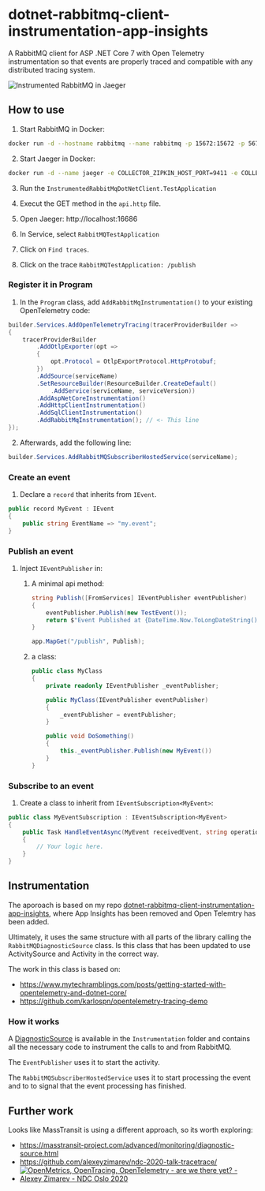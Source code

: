 # dotnet-rabbitmq-client-instrumentation-app-insights
A RabbitMQ client for ASP .NET Core 7 with Open Telemetry instrumentation so that events are properly traced and compatible with any distributed tracing system.

![Instrumented RabbitMQ in Jaeger](https://i.imgur.com/7TyJBVR.png)

## How to use

1. Start RabbitMQ in Docker:
```bash
docker run -d --hostname rabbitmq --name rabbitmq -p 15672:15672 -p 5672:5672 rabbitmq:3-management
```

2. Start Jaeger in Docker:
```bash
docker run -d --name jaeger -e COLLECTOR_ZIPKIN_HOST_PORT=9411 -e COLLECTOR_OTLP_ENABLED=true -p 4317:4317 -p 4318:4318 -p 5775:5775/udp -p 5778:5778 -p 6831:6831/udp -p 6832:6832/udp -p 14250:14250 -p 14268:14268 -p 14269:14269 -p 16686:16686 -p 9411:9411 jaegertracing/all-in-one:latest
```

3. Run the `InstrumentedRabbitMqDotNetClient.TestApplication`

4. Execut the GET method in the `api.http` file.

5. Open Jaeger: http://localhost:16686

6. In Service, select `RabbitMQTestApplication`

7. Click on `Find traces`.

8. Click on the trace `RabbitMQTestApplication: /publish`

### Register it in Program
1. In the `Program` class, add `AddRabbitMqInstrumentation()` to your existing OpenTelemetry code:

```csharp
builder.Services.AddOpenTelemetryTracing(tracerProviderBuilder =>
{
    tracerProviderBuilder
        .AddOtlpExporter(opt =>
        {
            opt.Protocol = OtlpExportProtocol.HttpProtobuf;
        })
        .AddSource(serviceName)
        .SetResourceBuilder(ResourceBuilder.CreateDefault()
            .AddService(serviceName, serviceVersion))
        .AddAspNetCoreInstrumentation()
        .AddHttpClientInstrumentation()
        .AddSqlClientInstrumentation()
        .AddRabbitMqInstrumentation(); // <- This line
});
```

2. Afterwards, add the following line:
```csharp
builder.Services.AddRabbitMQSubscriberHostedService(serviceName);
```

### Create an event
1. Declare a `record` that inherits from `IEvent`.
```csharp
public record MyEvent : IEvent
{
    public string EventName => "my.event";
}
```
### Publish an event
1. Inject `IEventPublisher` in:

    1. A minimal api method:
        ```csharp
        string Publish([FromServices] IEventPublisher eventPublisher)
        {
            eventPublisher.Publish(new TestEvent());
            return $"Event Published at {DateTime.Now.ToLongDateString()} - {DateTime.Now.ToLongTimeString()}";
        }

        app.MapGet("/publish", Publish);
        ```
    2. a class:
        ```csharp
        public class MyClass
        {
            private readonly IEventPublisher _eventPublisher;

            public MyClass(IEventPublisher eventPublisher)
            {
                _eventPublisher = eventPublisher;
            }

            public void DoSomething()
            {
                this._eventPublisher.Publish(new MyEvent())
            }
        }
        ```

### Subscribe to an event
1. Create a class to inherit from `IEventSubscription<MyEvent>`:
```csharp
public class MyEventSubscription : IEventSubscription<MyEvent>
{
    public Task HandleEventAsync(MyEvent receivedEvent, string operationId)
    {
        // Your logic here.
    }
}
```

## Instrumentation
The aporoach is based on my  repo [dotnet-rabbitmq-client-instrumentation-app-insights](https://github.com/JoanComasFdz/dotnet-rabbitmq-client-instrumentation-app-insights), where App Insights has been removed and Open Telemtry has been added.

Ultimately, it uses the same structure with all parts of the library calling the `RabbitMQDiagnosticSource` class. Is this class that has been updated to use ActivitySource and Activity in the correct way.

The work in this class is based on:
- https://www.mytechramblings.com/posts/getting-started-with-opentelemetry-and-dotnet-core/
- https://github.com/karlospn/opentelemetry-tracing-demo

### How it works
A [DiagnosticSource](https://github.com/dotnet/runtime/blob/main/src/libraries/System.Diagnostics.DiagnosticSource/src/DiagnosticSourceUsersGuide.md) is available in the `Instrumentation` folder and contains all the necessary code to instrument the calls to and from RabbitMQ.

The `EventPublisher` uses it to start the activity.

The `RabbitMQSubscriberHostedService` uses it to start processing the event and to to signal that the event processing has finished.

## Further work
Looks like MassTransit is using a different approach, so its worth exploring:
- https://masstransit-project.com/advanced/monitoring/diagnostic-source.html
- https://github.com/alexeyzimarev/ndc-2020-talk-tracetrace/
- [![OpenMetrics, OpenTracing, OpenTelemetry - are we there yet? - Alexey Zimarev - NDC Oslo 2020](https://img.youtube.com/vi/0vl-4OhPyQY/0.jpg)](https://www.youtube.com/watch?v=0vl-4OhPyQY)
